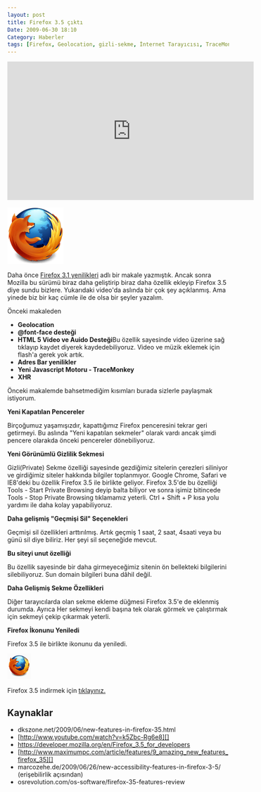 ```yaml
---
layout: post
title: Firefox 3.5 çıktı
Date: 2009-06-30 18:10
Category: Haberler
tags: [Firefox, Geolocation, gizli-sekme, İnternet Tarayıcısı, TraceMonkey, yeni-sürüm]
---
```


<iframe width="560" height="315" src="https://www.youtube.com/embed/k5Zbc-Rg6e8" frameborder="0" allowfullscreen></iframe>

![firefox-128][]

Daha önce [Firefox 3.1 yenilikleri][] adlı bir makale
yazmıştık. Ancak sonra Mozilla bu sürümü biraz daha geliştirip biraz
daha özellik ekleyip Firefox 3.5 diye sundu bizlere. Yukarıdaki video'da
aslında bir çok şey açıklanmış. Ama yinede biz bir kaç cümle ile de olsa
bir şeyler yazalım.

Önceki makaleden

-   **Geolocation**
-   **@font-face desteği**
-   **HTML 5 Video ve Auido Desteği**Bu özellik sayesinde video üzerine
    sağ tıklayıp kaydet diyerek kaydedebiliyoruz. Video ve müzik eklemek
    için flash'a gerek yok artık.
-   **Adres Bar yenilikler**
-   **Yeni Javascript Motoru - TraceMonkey**
-   **XHR**

Önceki makalemde bahsetmediğim kısımları burada sizlerle paylaşmak
istiyorum.

**Yeni Kapatılan Pencereler**

Birçoğumuz yaşamışızdır, kapattığımız Firefox penceresini tekrar geri
getirmeyi. Bu aslında "Yeni kapatılan sekmeler" olarak vardı ancak şimdi
pencere olarakda önceki pencereler dönebiliyoruz.

**Yeni Görünümlü Gizlilik Sekmesi**

Gizli(Private) Sekme özelliği sayesinde gezdiğimiz sitelerin çerezleri
siliniyor ve girdiğimiz siteler hakkında bilgiler toplanmıyor. Google
Chrome, Safari ve IE8'deki bu özellik Firefox 3.5 ile birlikte geliyor.
Firefox 3.5'de bu özelliği Tools - Start Private Browsing deyip balta
biliyor ve sonra işimiz bitincede Tools - Stop Private Browsing
tıklamamız yeterli. Ctrl + Shift + P kısa yolu yardımı ile daha kolay
yapabiliyoruz.

**Daha gelişmiş "Geçmişi Sil" Seçenekleri**

Geçmişi sil özellikleri arttırılmış. Artık geçmiş 1 saat, 2 saat, 4saati
veya bu günü sil diye biliriz. Her şeyi sil seçeneğide mevcut.

**Bu siteyi unut özelliği**

Bu özellik sayesinde bir daha girmeyeceğimiz sitenin ön bellekteki
bilgilerini silebiliyoruz. Sun domain bilgileri buna dâhil değil.

**Daha Gelişmiş Sekme Özellikleri**

Diğer tarayıcılarda olan sekme ekleme düğmesi Firefox 3.5'e de eklenmiş
durumda. Ayrıca Her sekmeyi kendi başına tek olarak görmek ve
çalıştırmak için sekmeyi çekip çıkarmak yeterli.

**Firefox İkonunu Yeniledi**

Firefox 3.5 ile birlikte ikonunu da yeniledi.

![clip_image002][]

Firefox 3.5 indirmek için [tıklayınız.][]

## Kaynaklar

-   dkszone.net/2009/06/new-features-in-firefox-35.html
-   [http://www.youtube.com/watch?v=k5Zbc-Rg6e8][]
-   https://developer.mozilla.org/en/Firefox_3.5_for_developers
-   [http://www.maximumpc.com/article/features/9_amazing_new_features_firefox_35][]
-   marcozehe.de/2009/06/26/new-accessibility-features-in-firefox-3-5/
    (erişebilirlik açısından)
-   osrevolution.com/os-software/firefox-35-features-review

  [firefox-128]: /images/firefox-128.png
    "firefox-128"
  [Firefox 3.1 yenilikleri]: http://fatihhayrioglu.com/firefox-31-yenilikleri/
    "Firefox 3.1 yenilikleri"
  [clip_image002]: /images/clip_image002.gif
    "clip_image002"
  [tıklayınız.]: http://www.mozilla.com/en-US/
  [http://www.youtube.com/watch?v=k5Zbc-Rg6e8]: http://www.youtube.com/watch?v=k5Zbc-Rg6e8
  [http://www.maximumpc.com/article/features/9_amazing_new_features_firefox_35]: http://www.maximumpc.com/article/features/9_amazing_new_features_firefox_35

